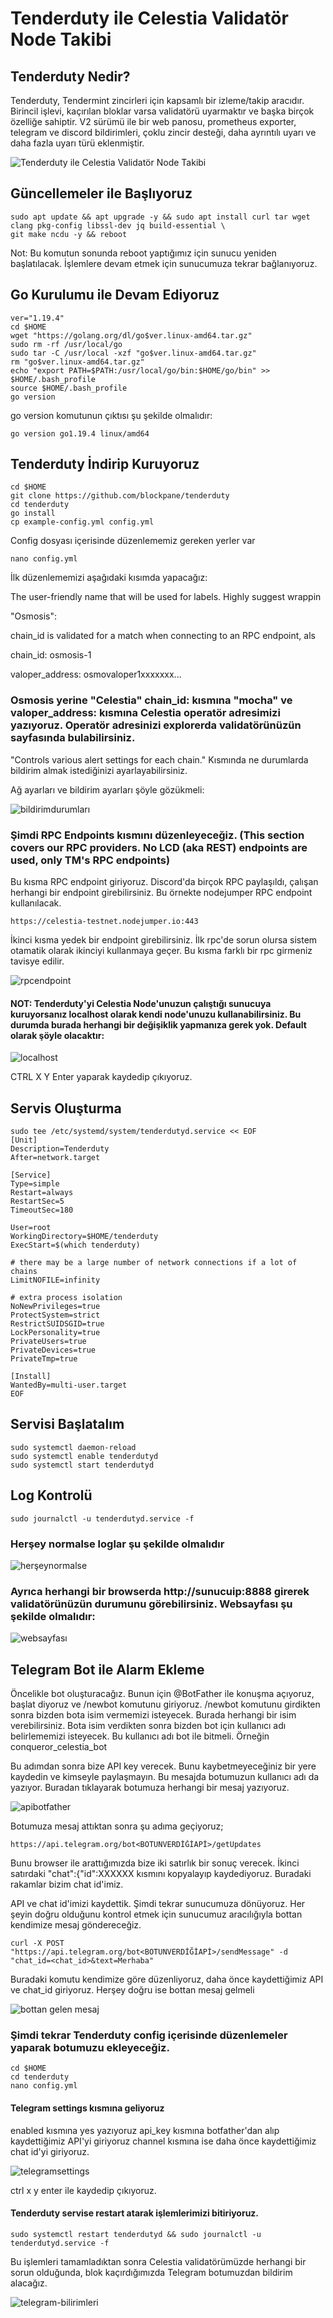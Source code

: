 # Tenderduty ile Celestia Validatör Node Takibi

## Tenderduty Nedir?

Tenderduty, Tendermint zincirleri için kapsamlı bir izleme/takip aracıdır. Birincil işlevi, kaçırılan bloklar varsa validatörü uyarmaktır ve başka birçok özelliğe sahiptir.
V2 sürümü ile bir web panosu, prometheus exporter, telegram ve discord bildirimleri, çoklu zincir desteği, daha ayrıntılı uyarı ve daha fazla uyarı türü eklenmiştir.

![Tenderduty ile Celestia Validatör Node Takibi](https://user-images.githubusercontent.com/94050636/211957642-157aa701-4246-43dc-a2a6-ccff85d1eba0.png)

## Güncellemeler ile Başlıyoruz


```
sudo apt update && apt upgrade -y && sudo apt install curl tar wget clang pkg-config libssl-dev jq build-essential \
git make ncdu -y && reboot
```

Not: Bu komutun sonunda reboot yaptığımız için sunucu yeniden başlatılacak. İşlemlere devam etmek için sunucumuza tekrar bağlanıyoruz.

## Go Kurulumu ile Devam Ediyoruz

```
ver="1.19.4"
cd $HOME
wget "https://golang.org/dl/go$ver.linux-amd64.tar.gz"
sudo rm -rf /usr/local/go
sudo tar -C /usr/local -xzf "go$ver.linux-amd64.tar.gz"
rm "go$ver.linux-amd64.tar.gz"
echo "export PATH=$PATH:/usr/local/go/bin:$HOME/go/bin" >> $HOME/.bash_profile
source $HOME/.bash_profile
go version
```
go version komutunun çıktısı şu şekilde olmalıdır:
```
go version go1.19.4 linux/amd64
```

## Tenderduty İndirip Kuruyoruz

```
cd $HOME
git clone https://github.com/blockpane/tenderduty
cd tenderduty
go install
cp example-config.yml config.yml
```

Config dosyası içerisinde düzenlememiz gereken yerler var

```
nano config.yml
```

İlk düzenlememizi aşağıdaki kısımda yapacağız:

The user-friendly name that will be used for labels. Highly suggest wrappin

"Osmosis":

chain_id is validated for a match when connecting to an RPC endpoint, als

chain_id: osmosis-1

valoper_address: osmovaloper1xxxxxxx...





### Osmosis yerine "Celestia" chain_id: kısmına "mocha" ve valoper_address: kısmına Celestia operatör adresimizi yazıyoruz. Operatör adresinizi explorerda validatörünüzün sayfasında bulabilirsiniz.

"Controls various alert settings for each chain." Kısmında ne durumlarda bildirim almak istediğinizi ayarlayabilirsiniz.

Ağ ayarları ve bildirim ayarları şöyle gözükmeli:

![bildirimdurumları](https://user-images.githubusercontent.com/94050636/211959555-738e0f84-b907-4a50-9f35-b796a372c399.png)


### Şimdi RPC Endpoints kısmını düzenleyeceğiz. (This section covers our RPC providers. No LCD (aka REST) endpoints are used, only TM's RPC endpoints) 

Bu kısma RPC endpoint giriyoruz.
Discord'da birçok RPC paylaşıldı, çalışan herhangi bir endpoint girebilirsiniz. Bu örnekte nodejumper RPC endpoint kullanılacak.

```
https://celestia-testnet.nodejumper.io:443
```

İkinci kısma yedek bir endpoint girebilirsiniz. İlk rpc'de sorun olursa sistem otamatik olarak ikinciyi kullanmaya geçer. Bu kısma farklı bir rpc girmeniz tavisye edilir.

![rpcendpoint](https://user-images.githubusercontent.com/94050636/211960286-6bf88169-5c4f-4668-b5ad-5c46273ec701.png)

#### NOT: Tenderduty'yi Celestia Node'unuzun çalıştığı sunucuya kuruyorsanız localhost olarak kendi node'unuzu kullanabilirsiniz. Bu durumda burada herhangi bir değişiklik yapmanıza gerek yok. Default olarak şöyle olacaktır:

![localhost](https://user-images.githubusercontent.com/94050636/211960425-5d5e69ba-f997-48d5-a214-ffe91fc8f13a.png)

CTRL X Y Enter yaparak kaydedip çıkıyoruz.



## Servis Oluşturma

```
sudo tee /etc/systemd/system/tenderdutyd.service << EOF 
[Unit] 
Description=Tenderduty 
After=network.target 
 
[Service] 
Type=simple 
Restart=always 
RestartSec=5 
TimeoutSec=180 
 
User=root
WorkingDirectory=$HOME/tenderduty 
ExecStart=$(which tenderduty) 
 
# there may be a large number of network connections if a lot of chains 
LimitNOFILE=infinity 
 
# extra process isolation 
NoNewPrivileges=true 
ProtectSystem=strict 
RestrictSUIDSGID=true 
LockPersonality=true 
PrivateUsers=true 
PrivateDevices=true 
PrivateTmp=true 
 
[Install] 
WantedBy=multi-user.target 
EOF
```



## Servisi Başlatalım

```
sudo systemctl daemon-reload
sudo systemctl enable tenderdutyd
sudo systemctl start tenderdutyd
```


## Log Kontrolü

```
sudo journalctl -u tenderdutyd.service -f
```

### Herşey normalse loglar şu şekilde olmalıdır

![herşeynormalse](https://user-images.githubusercontent.com/94050636/211961751-a6cd1ea7-3783-42d8-9738-cec5a02a1076.png)


### Ayrıca herhangi bir browserda http://sunucuip:8888 girerek validatörünüzün durumunu görebilirsiniz. Websayfası şu şekilde olmalıdır:


![websayfası](https://user-images.githubusercontent.com/94050636/211961910-79bc62d5-e15f-4a12-950e-3fc12b9d49fe.png)

 
 
 
 
 ## Telegram Bot ile Alarm Ekleme
 
 Öncelikle bot oluşturacağız. Bunun için @BotFather ile konuşma açıyoruz, başlat diyoruz ve /newbot komutunu giriyoruz. /newbot komutunu girdikten sonra bizden bota isim vermemizi isteyecek. Burada herhangi bir isim verebilirsiniz. Bota isim verdikten sonra bizden bot için kullanıcı adı belirlememizi isteyecek. Bu kullanıcı adı bot ile bitmeli. Örneğin conqueror_celestia_bot 
 
 Bu adımdan sonra bize API key verecek. Bunu kaybetmeyeceğiniz bir yere kaydedin ve kimseyle paylaşmayın. Bu mesajda botumuzun kullanıcı adı da yazıyor. Buradan tıklayarak botumuza herhangi bir mesaj yazıyoruz.
 
 
 ![apibotfather](https://user-images.githubusercontent.com/94050636/211963189-ec959fc4-7529-472a-af41-e6fb05eb2bae.png)



Botumuza mesaj attıktan sonra şu adıma geçiyoruz;

```
https://api.telegram.org/bot<BOTUNVERDİĞİAPİ>/getUpdates
```

Bunu browser ile arattığımızda bize iki satırlık bir sonuç verecek. İkinci satırdaki "chat":{"id":XXXXXX kısmını kopyalayıp kaydediyoruz. Buradaki rakamlar bizim chat id'imiz.

API ve chat id'imizi kaydettik. Şimdi tekrar sunucumuza dönüyoruz. Her şeyin doğru olduğunu kontrol etmek için sunucumuz aracılığıyla bottan kendimize mesaj göndereceğiz.

```
curl -X POST "https://api.telegram.org/bot<BOTUNVERDİĞİAPİ>/sendMessage" -d "chat_id=<chat_id>&text=Merhaba"
```
Buradaki komutu kendimize göre düzenliyoruz, daha önce kaydettiğimiz API ve chat_id giriyoruz. 
Herşey doğru ise bottan mesaj gelmeli

![bottan gelen mesaj](https://user-images.githubusercontent.com/94050636/211963100-56b2c58f-8acf-4fe0-b22d-dadb0beed105.png)


### Şimdi tekrar Tenderduty config içerisinde düzenlemeler yaparak botumuzu ekleyeceğiz.

```
cd $HOME
cd tenderduty
nano config.yml
```

#### Telegram settings kısmına geliyoruz

enabled kısmına yes yazıyoruz
api_key kısmına botfather'dan alıp kaydettiğimiz API'yi giriyoruz
channel kısmına ise daha önce kaydettiğimiz chat id'yi giriyoruz.


![telegramsettings](https://user-images.githubusercontent.com/94050636/211964604-fdd2a557-e5e7-4de3-b037-a07f68fd99a2.png)

ctrl x y enter ile kaydedip çıkıyoruz.

#### Tenderduty servise restart atarak işlemlerimizi bitiriyoruz.

```
sudo systemctl restart tenderdutyd && sudo journalctl -u tenderdutyd.service -f
```

Bu işlemleri tamamladıktan sonra Celestia validatörümüzde herhangi bir sorun olduğunda, blok kaçırdığımızda Telegram botumuzdan bildirim alacağız.



![telegram-bilirimleri](https://user-images.githubusercontent.com/94050636/211964949-e6a2adfb-d8f0-43b3-a8c9-6c8d15174ea7.png)
